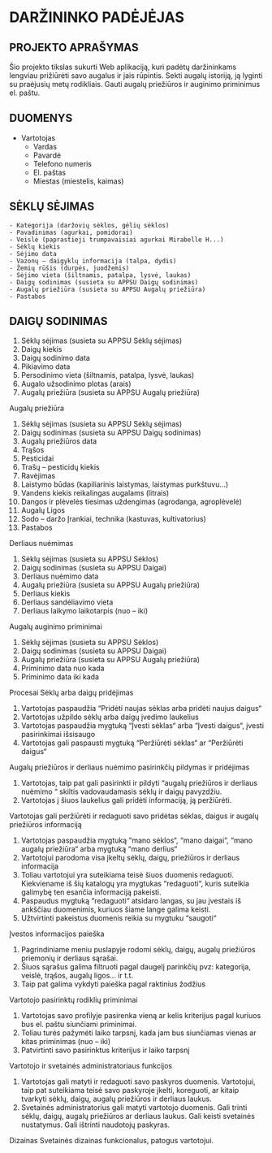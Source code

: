 # DARŽININKO PADĖJĖJAS

## PROJEKTO APRAŠYMAS

Šio projekto tikslas sukurti Web aplikaciją, kuri padėtų daržininkams lengviau prižiūrėti savo augalus ir jais rūpintis. Sekti augalų istoriją, ją lyginti su praėjusių metų rodikliais. Gauti augalų priežiūros ir auginimo priminimus el. paštu.

## DUOMENYS
- Vartotojas
	- Vardas
	- Pavardė
	- Telefono numeris
	- El. paštas
	- Miestas (miestelis, kaimas)	

## SĖKLŲ SĖJIMAS
	- Kategorija (daržovių sėklos, gėlių sėklos)
	- Pavadinimas (agurkai, pomidorai)
	- Veislė (paprastieji trumpavaisiai agurkai Mirabelle H...) 
	- Sėklų kiekis
	- Sėjimo data
	- Vazonų – daigyklų informacija (talpa, dydis)
	- Žemių rūšis (durpės, juodžemis)
	- Sėjimo vieta (šiltnamis, patalpa, lysvė, laukas)
	- Daigų sodinimas (susieta su APPSU Daigų sodinimas)
	- Augalų priežiūra (susieta su APPSU Augalų priežiūra)
	- Pastabos

## DAIGŲ SODINIMAS
1.	Sėklų sėjimas (susieta su APPSU Sėklų sėjimas)
2.	Daigų kiekis
3.	Daigų sodinimo data
4.	Pikiavimo data
5.	Persodinimo vieta (šiltnamis, patalpa, lysvė, laukas)
6.	Augalo užsodinimo plotas (arais)
7.	Augalų priežiūra (susieta su APPSU Augalų priežiūra)

Augalų priežiūra
1.	Sėklų sėjimas (susieta su APPSU Sėklų sėjimas)
2.	Daigų sodinimas (susieta su APPSU Daigų sodinimas)
3.	Augalų priežiūros data
4.	Trąšos
5.	Pesticidai
6.	Trašų – pesticidų kiekis
7.	Ravėjimas
8.	Laistymo būdas (kapiliarinis laistymas, laistymas purkštuvu...)
9.	Vandens kiekis reikalingas augalams (litrais)
10.	Dangos ir plėvelės tiesimas uždengimas (agrodanga, agroplėvelė)
11.	Augalų Ligos
12.	Sodo – daržo Įrankiai, technika (kastuvas, kultivatorius)
13.	Pastabos

Derliaus nuėmimas
1.	Sėklų sėjimas (susieta su APPSU Sėklos)
2.	Daigų sodinimas (susieta su APPSU Daigai)
3.	Derliaus nuėmimo data
4.	Augalų priežiūra (susieta su APPSU Augalų priežiūra)
5.	Derliaus kiekis
6.	Derliaus sandėliavimo vieta
7.	Derliaus laikymo laikotarpis (nuo – iki)

Augalų auginimo priminimai
1.	Sėklų sėjimas (susieta su APPSU Sėklos)
2.	Daigų sodinimas (susieta su APPSU Daigai)
3.	Augalų priežiūra (susieta su APPSU Augalų priežiūra)
4.	Priminimo data nuo kada
5.	Priminimo data iki kada




Procesai
Sėklų arba daigų pridėjimas
1.	Vartotojas paspaudžia  “Pridėti naujas sėklas arba pridėti naujus daigus“
2.	Vartotojas užpildo sėklų arba daigų įvedimo laukelius
3.	Vartotojas paspaudžia mygtuką “Įvesti sėklas“ arba “Įvesti daigus“, įvesti pasirinkimai išsisaugo
4.	Vartotojas gali paspausti mygtuką “Peržiūrėti sėklas“ ar “Peržiūrėti daigus“

Augalų priežiūros ir derliaus nuėmimo pasirinkčių pildymas ir pridėjimas
1.	Vartotojas, taip pat gali pasirinkti ir pildyti “augalų priežiūros ir derliaus nuėmimo “ skiltis vadovaudamasis sėklų ir daigų pavyzdžiu.
2.	Vartotojas į šiuos laukelius gali pridėti informaciją, ją peržiūrėti.

Vartotojas gali peržiūrėti ir redaguoti savo pridėtas sėklas, daigus ir augalų priežiūros informaciją
1.	Vartotojas paspaudžia mygtuką “mano sėklos“,  “mano daigai“, “mano augalų priežiūra“ arba mygtuką “mano derlius“
2.	Vartotojui parodoma visa įkeltų sėklų, daigų, priežiūros ir derliaus informacija
3.	Toliau vartotojui yra suteikiama teisė šiuos duomenis redaguoti. Kiekviename iš šių katalogų yra mygtukas “redaguoti“, kuris suteikia galimybę ten esančia informaciją pakeisti.
4.	Paspaudus mygtuką “redaguoti“ atsidaro langas, su jau įvestais iš ankščiau duomenimis, kuriuos šiame lange galima keisti.
5.	 Užtvirtinti pakeistus duomenis reikia su mygtuku “saugoti“

Įvestos informacijos paieška
1.	Pagrindiniame meniu puslapyje rodomi sėklų, daigų, augalų priežiūros priemonių ir derliaus sąrašai.
2.	Šiuos sąrašus galima filtruoti pagal daugelį parinkčių pvz: kategorija, veislė, trąšos, augalų ligos... ir t.t.
3.	Taip pat galima vykdyti paieška pagal raktinius žodžius

Vartotojo pasirinktų rodiklių priminimai
1.	Vartotojas savo profilyje pasirenka vieną ar kelis kriterijus pagal kuriuos bus el. paštu siunčiami priminimai.
2.	Toliau turės pažymėti laiko tarpsnį, kada jam bus siunčiamas vienas ar kitas priminimas (nuo – iki)  
3.	Patvirtinti savo pasirinktus kriterijus ir laiko tarpsnį

Vartotojo ir svetainės administratoriaus funkcijos
1.	Vartotojas gali matyti ir redaguoti savo paskyros duomenis. Vartotojui, taip pat suteikiama teisė savo paskyroje įkelti, koreguoti, ar kitaip tvarkyti sėklų, daigų, augalų priežiūros ir derliaus laukus.
2.	Svetainės administratorius gali matyti vartotojo duomenis. Gali trinti sėklų, daigų, augalų priežiūros ar derliaus laukus. Gali keisti svetainės nustatymus. Gali ištrinti naudotojų paskyras.

Dizainas
Svetainės dizainas funkcionalus, patogus vartotojui. 
